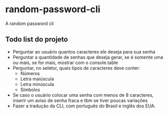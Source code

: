 # random-password-cli
 A random password cli

## Todo list do projeto
* Perguntar ao usuário quantos caracteres ele deseja para sua senha
* Perguntar a quantidade de senhas que deseja gerar, se é somente uma ou mais, se for mais, mostrar com o console.table
* Perguntar, no seletor, quais tipos de caracteres deve conter:
    * Números
    * Letra maiúscula
    * Letra minúscula
    * Símbolos
* Se caso o usuário colocar uma senha com menos de 8 caracteres, inserir um aviso de senha fraca e tbm se tiver poucas variações
* Fazer a tradução da CLI, com português do Brasil e inglês dos EUA.